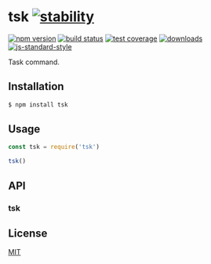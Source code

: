 # tsk [![stability][0]][1]
[![npm version][2]][3] [![build status][4]][5] [![test coverage][6]][7]
[![downloads][8]][9] [![js-standard-style][10]][11]

Task command.

## Installation
```sh
$ npm install tsk
```

## Usage
```js
const tsk = require('tsk')

tsk()
```

## API
### tsk

## License
[MIT](https://tldrlegal.com/license/mit-license)

[0]: https://img.shields.io/badge/stability-experimental-orange.svg?style=flat-square
[1]: https://nodejs.org/api/documentation.html#documentation_stability_index
[2]: https://img.shields.io/npm/v/tsk.svg?style=flat-square
[3]: https://npmjs.org/package/tsk
[4]: https://img.shields.io/travis/yoshuawuyts/tsk/master.svg?style=flat-square
[5]: https://travis-ci.org/yoshuawuyts/tsk
[6]: https://img.shields.io/codecov/c/github/yoshuawuyts/tsk/master.svg?style=flat-square
[7]: https://codecov.io/github/yoshuawuyts/tsk
[8]: http://img.shields.io/npm/dm/tsk.svg?style=flat-square
[9]: https://npmjs.org/package/tsk
[10]: https://img.shields.io/badge/code%20style-standard-brightgreen.svg?style=flat-square
[11]: https://github.com/feross/standard
